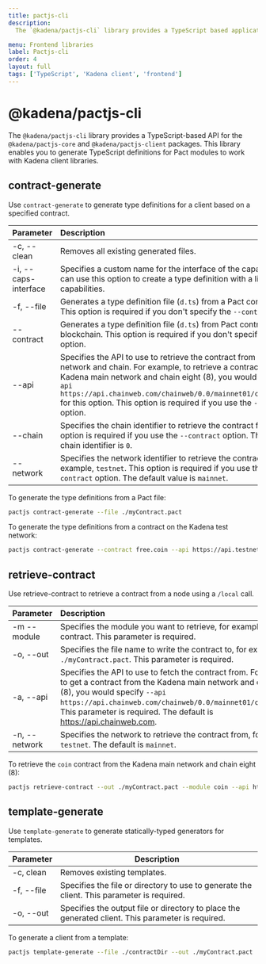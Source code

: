 ```yaml
---
title: pactjs-cli
description:
  The `@kadena/pactjs-cli` library provides a TypeScript based application programming interface API for interacting with smart contracts and the Kadena network. This library enables you to generate TypeScript definitions for Pact modules to work with Kadena client libraries.

menu: Frontend libraries
label: Pactjs-cli
order: 4
layout: full
tags: ['TypeScript', 'Kadena client', 'frontend']
---
```


# @kadena/pactjs-cli

The `@kadena/pactjs-cli` library provides a TypeScript-based API for the `@kadena/pactjs-core` and `@kadena/pactjs-client` packages.
This library enables you to generate TypeScript definitions for Pact modules to work with Kadena client libraries.

## contract-generate

Use `contract-generate` to generate type definitions for a client based on a specified contract.

| **Parameter** | **Description** | 
| :------------- | :--------------- |
| -c, --clean | Removes all existing generated files. | 
| -i, --caps-interface | Specifies a custom name for the interface of the capabilities. You can use this option to create a type definition with a limited set of capabilities. |
| -f, --file | Generates a type definition file (`d.ts`) from a Pact contract file. This option is required if you don't specify the `--contract` option. |
| --contract | Generates a type definition file (`d.ts`) from Pact contract on the blockchain. This option is required if you don't specify the `--file` option. |
| --api | Specifies the API to use to retrieve the contract from a specific network and chain. For example, to retrieve a contract from the Kadena main network and chain eight (8), you would specify `--api https://api.chainweb.com/chainweb/0.0/mainnet01/chain/8/pact` for this option. This option is required if you use the `--contract` option. |
| --chain | Specifies the chain identifier to retrieve the contract from. This option is required if you use the `--contract` option. The default chain identifier is `0`. |
| --network | Specifies the network identifier to retrieve the contract from, for example, `testnet`. This option is required if you use the `--contract` option. The default value is `mainnet`. |

To generate the type definitions from a Pact file:
```sh
pactjs contract-generate --file ./myContract.pact
```

To generate the type definitions from a contract on the Kadena test network:

```sh
pactjs contract-generate --contract free.coin --api https://api.testnet.chainweb.com/chainweb/0.0/testnet04/chain/1/pact --chain 1 --network testnet
```

## retrieve-contract

Use retrieve-contract to retrieve a contract from a node using a `/local` call.

| **Parameter** | **Description** |
| :------------- | :--------------- |
| -m --module | Specifies the module you want to retrieve, for example, the `coin` contract. This parameter is required. |
| -o, --out | Specifies the file name to write the contract to, for example, `./myContract.pact`. This parameter is required. |
| -a, --api |  Specifies the API to use to fetch the contract from. For example, to get a contract from the Kadena main network and chain eight (8), you would specify `--api https://api.chainweb.com/chainweb/0.0/mainnet01/chain/8/pact`. This parameter is required. The default is https://api.chainweb.com. |
| -n, --network | Specifies the network to retrieve the contract from, for example, `testnet`. The default is `mainnet`. |

To retrieve the `coin` contract from the Kadena main network and chain eight (8):

```sh
pactjs retrieve-contract --out ./myContract.pact --module coin --api https://api.chainweb.com/chainweb/0.0/mainnet01/chain/8/pact
```

## template-generate

Use `template-generate` to generate statically-typed generators for templates.

| **Parameter** | **Description** | 
| ------------- | --------------- |
| -c, clean | Removes existing templates. |
| -f, --file | Specifies the file or directory to use to generate the client. This parameter is required. |
| -o, --out | Specifies the output file or directory to place the generated client. This parameter is required. 

To generate a client from a template:

```sh
pactjs template-generate --file ./contractDir --out ./myContract.pact
```
